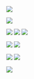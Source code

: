 <a href="#" target="_blank"><img src="https://img.shields.io/badge/42Seoul-000000?style=flat&logo=42&logoColor=ffffff"/></a>
  
<a href="#" target="_blank"><img src="https://img.shields.io/badge/Flutter-02569B?style=flat&logo=Flutter&logoColor=ffffff"/></a>
  
<a href="#" target="_blank"><img src="https://img.shields.io/badge/HTML5-E34F26?style=flat&logo=HTML5&logoColor=ffffff"/></a>
<a href="#" target="_blank"><img src="https://img.shields.io/badge/CSS3-1572B6?style=flat&logo=CSS3&logoColor=ffffff"/></a>
<a href="#" target="_blank"><img src="https://img.shields.io/badge/JavaScript-F7DF1E?style=flat&logo=JavaScript&logoColor=ffffff"/></a>
  
<a href="#" target="_blank"><img src="https://img.shields.io/badge/Android-3DDC84?style=flat&logo=Android&logoColor=ffffff"/></a>
<a href="#" target="_blank"><img src="https://img.shields.io/badge/iOS-000000?style=flat&logo=iOS&logoColor=ffffff"/></a>
  
<a href="#" target="_blank"><img src="https://img.shields.io/badge/NGINX-009639?style=flat&logo=NGINX&logoColor=ffffff"/></a>
<a href="#" target="_blank"><img src="https://img.shields.io/badge/Apache-D22128?style=flat&logo=Apache&logoColor=ffffff"/></a>
  
<a href="#" target="_blank"><img src="https://img.shields.io/badge/Apple-000000?style=flat&logo=Apple&logoColor=ffffff"/></a>



<!--
**dltkdgns00/dltkdgns00** is a ✨ _special_ ✨ repository because its `README.md` (this file) appears on your GitHub profile.

Here are some ideas to get you started:

- 🔭 I’m currently working on ...
- 🌱 I’m currently learning ...
- 👯 I’m looking to collaborate on ...
- 🤔 I’m looking for help with ...
- 💬 Ask me about ...
- 📫 How to reach me: ...
- 😄 Pronouns: ...
- ⚡ Fun fact: ...
-->
